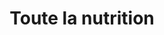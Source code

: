 ---
title: "Toute la nutrition"
url: /essey-les-nancy/toute-la-nutrition/
shop: les compléments alimentaires
---